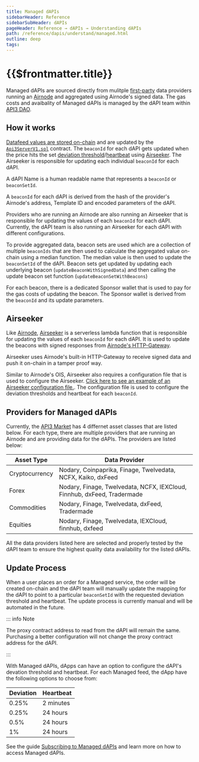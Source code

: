 ```yaml
---
title: Managed dAPIs
sidebarHeader: Reference
sidebarSubHeader: dAPIs
pageHeader: Reference → dAPIs → Understanding dAPIs
path: /reference/dapis/understand/managed.html
outline: deep
tags:
---
```


<PageHeader/>

<SearchHighlight/>

<FlexStartTag/>

# {{$frontmatter.title}}

Managed dAPIs are sourced directly from mulitple [first-party]() data providers
running an [Airnode]() and aggregated using Airnode's signed data. The gas costs
and avaibality of Managed dAPIs is managed by the dAPI team within [API3 DAO]().

## How it works

[Datafeed values are stored on-chain](/reference/dapis/understand/#data-feeds-values-stored-on-chain)
and are updated by the [`Api3ServerV1.sol`<ExternalLinkImage/>](https://github.com/api3dao/airnode-protocol-v1/tree/79b509f0e88a96fa4ea3cd576685051d37c9a504/contracts/api3-server-v1) contract. The
`beaconId` for each dAPI gets updated when the price hits the set
[deviation threshold]()/[heartbeat]() using [Airseeker<ExternalLinkImage/>]().
The Airseeker is responsible for updating each individual `beaconId` for each
dAPI.

A dAPI Name is a human readable name that represents a `beaconId` or
`beaconSetId`.

A `beaconId` for each dAPI is derived from the hash of the provider's Airnode's
address, Template ID and encoded parameters of the dAPI.

Providers who are running an Airnode are also running an Airseeker that is
responsible for updating the values of each `beaconId` for each dAPI. Currently,
the dAPI team is also running an Airseeker for each dAPI with different
configurations.

To provide aggregated data, beacon sets are used which are a collection of
multiple `beaconIds` that are then used to calculate the aggregated value
on-chain using a median function. The median value is then used to update the
`beaconSetId` of the dAPI. Beacon sets get updated by updating each underlying
beacon (`updateBeaconWithSignedData`) and then calling the update beacon set
function (`updateBeaconSetWithBeacons`)

For each beacon, there is a dedicated Sponsor wallet that is used to pay for the
gas costs of updating the beacon. The Sponsor wallet is derived from the
`beaconId` and its update parameters.

## Airseeker

Like [Airnode](), [Airseeker<ExternalLinkImage/>]() is a serverless lambda
function that is responsible for updating the values of each `beaconId` for each
dAPI. It is used to update the beacons with signed responses from
[Airnode's HTTP-Gateway]().

Airseeker uses Airnode's built-in HTTP-Gateway to receive signed data and push
it on-chain in a tamper proof way.

Similar to Airnode's OIS, Airseeker also requires a configuration file that is
used to configure the Airseeker.
[Click here to see an example of an Airseeker configuration file.<ExternalLinkImage/>](https://github.com/api3dao/airseeker/blob/main/config/airseeker.example.json).
The configuration file is used to configure the deviation thresholds and
heartbeat for each `beaconId`.

## Providers for Managed dAPIs

Currently, the [API3 Market<ExternalLinkImage/>]() has 4 differnet asset classes
that are listed below. For each type, there are multiple providers that are
running an Airnode and are providing data for the dAPIs. The providers are
listed below:

| Asset Type     | Data Provider                                                           |
| -------------- | ----------------------------------------------------------------------- |
| Cryptocurrency | Nodary, Coinpaprika, Finage, Twelvedata, NCFX, Kaiko, dxFeed            |
| Forex          | Nodary, Finage, Twelvedata, NCFX, IEXCloud, Finnhub, dxFeed, Tradermade |
| Commodities    | Nodary, Finage, Twelvedata, dxFeed, Tradermade                          |
| Equities       | Nodary, Finage, Twelvedata, IEXCloud, finnhub, dxfeed                   |

All the data providers listed here are selected and properly tested by the dAPI
team to ensure the highest quality data availability for the listed dAPIs.

## Update Process

When a user places an order for a Managed service, the order will be created
on-chain and the dAPI team will manually update the mapping for the dAPI to
point to a particular `beaconSetId` with the requested deviation threshold and
heartbeat. The update process is currently manual and will be automated in the
future.

::: info Note

The proxy contract address to read from the dAPI will remain the same.
Purchasing a better configuration will not change the proxy contract address for
the dAPI.

:::

With Managed dAPIs, dApps can have an option to configure the dAPI's devation
threshold and heartbeat. For each Managed feed, the dApp have the following
options to choose from:

| Deviation | Heartbeat |
| --------- | --------- |
| 0.25%     | 2 minutes |
| 0.25%     | 24 hours  |
| 0.5%      | 24 hours  |
| 1%        | 24 hours  |

See the guide [Subscribing to Managed dAPIs]() and learn more on how to access Managed dAPIs.

<FlexEndTag/>
